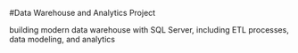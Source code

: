 #Data Warehouse and Analytics Project

building modern data warehouse with SQL Server, including ETL processes, data modeling, and analytics
